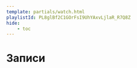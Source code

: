 ```yaml
---
template: partials/watch.html
playlistId: PL8glBf2C1GOrFsI9UhYAxvLjlaR_R7Q8Z
hide:
    - toc
---
```


# Записи
